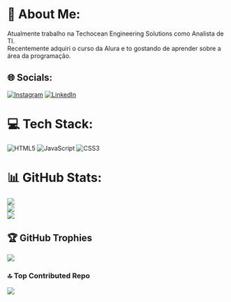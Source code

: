# 💫 About Me:
Atualmente trabalho na Techocean Engineering Solutions como Analista de TI.<br>Recentemente adquiri o curso da Alura e to gostando de aprender sobre a área da programação.<br>


## 🌐 Socials:
[![Instagram](https://img.shields.io/badge/Instagram-%23E4405F.svg?logo=Instagram&logoColor=white)](https://instagram.com/https://www.instagram.com/gama_mayke/) [![LinkedIn](https://img.shields.io/badge/LinkedIn-%230077B5.svg?logo=linkedin&logoColor=white)](https://linkedin.com/in/https://www.linkedin.com/in/maykegama/) 

# 💻 Tech Stack:
![HTML5](https://img.shields.io/badge/html5-%23E34F26.svg?style=for-the-badge&logo=html5&logoColor=white) ![JavaScript](https://img.shields.io/badge/javascript-%23323330.svg?style=for-the-badge&logo=javascript&logoColor=%23F7DF1E) ![CSS3](https://img.shields.io/badge/css3-%231572B6.svg?style=for-the-badge&logo=css3&logoColor=white)
# 📊 GitHub Stats:
![](https://github-readme-stats.vercel.app/api?username=maykegamaa&theme=dracula&hide_border=false&include_all_commits=false&count_private=false)<br/>
![](https://github-readme-streak-stats.herokuapp.com/?user=maykegamaa&theme=dracula&hide_border=false)<br/>
![](https://github-readme-stats.vercel.app/api/top-langs/?username=maykegamaa&theme=dracula&hide_border=false&include_all_commits=false&count_private=false&layout=compact)

## 🏆 GitHub Trophies
![](https://github-profile-trophy.vercel.app/?username=maykegamaa&theme=dracula&no-frame=false&no-bg=false&margin-w=4)

### 🔝 Top Contributed Repo
![](https://github-contributor-stats.vercel.app/api?username=maykegamaa&limit=5&theme=dracula&combine_all_yearly_contributions=true)

<!-- Proudly created with GPRM ( https://gprm.itsvg.in ) -->
